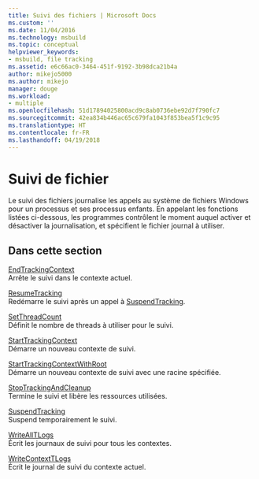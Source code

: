 ```yaml
---
title: Suivi des fichiers | Microsoft Docs
ms.custom: ''
ms.date: 11/04/2016
ms.technology: msbuild
ms.topic: conceptual
helpviewer_keywords:
- msbuild, file tracking
ms.assetid: e6c66ac0-3464-451f-9192-3b98dca21b4a
author: mikejo5000
ms.author: mikejo
manager: douge
ms.workload:
- multiple
ms.openlocfilehash: 51d17894025800acd9c8ab0736ebe92d7f790fc7
ms.sourcegitcommit: 42ea834b446ac65c679fa1043f853bea5f1c9c95
ms.translationtype: HT
ms.contentlocale: fr-FR
ms.lasthandoff: 04/19/2018
---
```

# <a name="file-tracking"></a>Suivi de fichier
Le suivi des fichiers journalise les appels au système de fichiers Windows pour un processus et ses processus enfants. En appelant les fonctions listées ci-dessous, les programmes contrôlent le moment auquel activer et désactiver la journalisation, et spécifient le fichier journal à utiliser.  
  
## <a name="in-this-section"></a>Dans cette section  
 [EndTrackingContext](../msbuild/endtrackingcontext.md)  
 Arrête le suivi dans le contexte actuel.  
  
 [ResumeTracking](../msbuild/resumetracking.md)  
 Redémarre le suivi après un appel à [SuspendTracking](../msbuild/suspendtracking.md).  
  
 [SetThreadCount](../msbuild/setthreadcount.md)  
 Définit le nombre de threads à utiliser pour le suivi.  
  
 [StartTrackingContext](../msbuild/starttrackingcontext.md)  
 Démarre un nouveau contexte de suivi.  
  
 [StartTrackingContextWithRoot](../msbuild/starttrackingcontextwithroot.md)  
 Démarre un nouveau contexte de suivi avec une racine spécifiée.  
  
 [StopTrackingAndCleanup](../msbuild/stoptrackingandcleanup.md)  
 Termine le suivi et libère les ressources utilisées.  
  
 [SuspendTracking](../msbuild/suspendtracking.md)  
 Suspend temporairement le suivi.  
  
 [WriteAllTLogs](../msbuild/writealltlogs.md)  
 Écrit les journaux de suivi pour tous les contextes.  
  
 [WriteContextTLogs](../msbuild/writecontexttlogs.md)  
 Écrit le journal de suivi du contexte actuel.